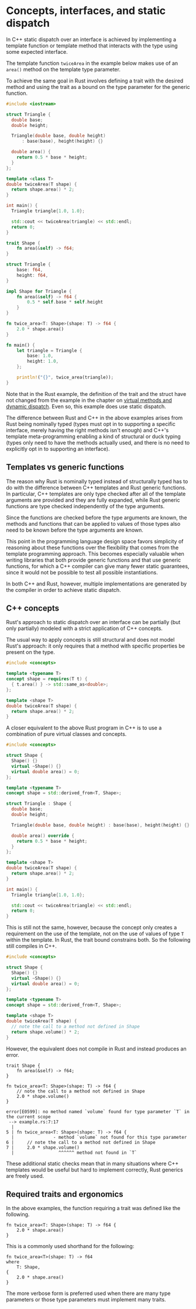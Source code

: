 # Concepts, interfaces, and static dispatch

In C++ static dispatch over an interface is achieved by implementing a template
function or template method that interacts with the type using some expected
interface.

The template function `twiceArea` in the example below makes use of an `area()`
method on the template type parameter.

To achieve the same goal in Rust involves defining a trait with the desired
method and using the trait as a bound on the type parameter for the generic
function.

<div class="comparison">

```cpp
#include <iostream>

struct Triangle {
  double base;
  double height;

  Triangle(double base, double height)
      : base(base), height(height) {}

  double area() {
    return 0.5 * base * height;
  }
};

template <class T>
double twiceArea(T shape) {
  return shape.area() * 2;
}

int main() {
  Triangle triangle{1.0, 1.0};

  std::cout << twiceArea(triangle) << std::endl;
  return 0;
}
```

```rust
trait Shape {
    fn area(&self) -> f64;
}

struct Triangle {
    base: f64,
    height: f64,
}

impl Shape for Triangle {
    fn area(&self) -> f64 {
        0.5 * self.base * self.height
    }
}

fn twice_area<T: Shape>(shape: T) -> f64 {
    2.0 * shape.area()
}

fn main() {
    let triangle = Triangle {
        base: 1.0,
        height: 1.0,
    };

    println!("{}", twice_area(triangle));
}
```

</div>

Note that in the Rust example, the definition of the trait and the struct have
not changed from the example in the chapter on [virtual methods and dynamic
dispatch](/idioms/data_modeling/pure_virtual_classes.md). Even so, this example
does use static dispatch.

The difference between Rust and C++ in the above examples arises from Rust being
nominally typed (types must opt in to supporting a specific interface, merely
having the right methods isn't enough) and C++'s template meta-programming
enabling a kind of structural or duck typing (types only need to have the
methods actually used, and there is no need to explicitly opt in to supporting
an interface).

## Templates vs generic functions

The reason why Rust is nominally typed instead of structurally typed has to do
with the difference between C++ templates and Rust generic functions. In
particular, C++ templates are only type checked after all of the template
arguments are provided and they are fully expanded, while Rust generic functions
are type checked independently of the type arguments.

Since the functions are checked before the type arguments are known, the methods
and functions that can be applied to values of those types also need to be known
before the type arguments are known.

This point in the programming language design space favors simplicity of
reasoning about these functions over the flexibility that comes from the
template programming approach. This becomes especially valuable when writing
libraries that both provide generic functions and that use generic functions,
for which a C++ compiler can give many fewer static guarantees, since it would
not be possible to test all possible instantiations.

In both C++ and Rust, however, multiple implementations are generated by the
compiler in order to achieve static dispatch.

## C++ concepts

Rust's approach to static dispatch over an interface can be partially (but only
partially) modeled with a strict application of C++ concepts.

The usual way to apply concepts is still structural and does not model Rust's
approach: it only requires that a method with specific properties be present on
the type.

```cpp
#include <concepts>

template <typename T>
concept shape = requires(T t) {
  { t.area() } -> std::same_as<double>;
};

template <shape T>
double twiceArea(T shape) {
  return shape.area() * 2;
}
```

A closer equivalent to the above Rust program in C++ is to use a combination of
pure virtual classes and concepts.

```cpp
#include <concepts>

struct Shape {
  Shape() {}
  virtual ~Shape() {}
  virtual double area() = 0;
};

template <typename T>
concept shape = std::derived_from<T, Shape>;

struct Triangle : Shape {
  double base;
  double height;

  Triangle(double base, double height) : base(base), height(height) {}

  double area() override {
    return 0.5 * base * height;
  }
};

template <shape T>
double twiceArea(T shape) {
  return shape.area() * 2;
}

int main() {
  Triangle triangle{1.0, 1.0};

  std::cout << twiceArea(triangle) << std::endl;
  return 0;
}
```

This is still not the same, however, because the concept only creates a
requirement on the use of the template, not on the use of values of type `T`
within the template. In Rust, the trait bound constrains both. So the following
still compiles in C++.

```cpp
#include <concepts>

struct Shape {
  Shape() {}
  virtual ~Shape() {}
  virtual double area() = 0;
};

template <typename T>
concept shape = std::derived_from<T, Shape>;

template <shape T>
double twiceArea(T shape) {
  // note the call to a method not defined in Shape
  return shape.volume() * 2;
}
```

However, the equivalent does not compile in Rust and instead produces an error.

```rust,ignore
trait Shape {
    fn area(&self) -> f64;
}

fn twice_area<T: Shape>(shape: T) -> f64 {
    // note the call to a method not defined in Shape
    2.0 * shape.volume()
}
```

```text
error[E0599]: no method named `volume` found for type parameter `T` in the current scope
 --> example.rs:7:17
  |
5 | fn twice_area<T: Shape>(shape: T) -> f64 {
  |               - method `volume` not found for this type parameter
6 |     // note the call to a method not defined in Shape
7 |     2.0 * shape.volume()
  |                 ^^^^^^ method not found in `T`
```

These additional static checks mean that in many situations where C++ templates
would be useful but hard to implement correctly, Rust generics are freely used.

## Required traits and ergonomics

In the above examples, the function requiring a trait was defined like the following.

```rust,ignore
fn twice_area<T: Shape>(shape: T) -> f64 {
    2.0 * shape.area()
}
```

This is a commonly used shorthand for the following:

```rust,ignore
fn twice_area<T>(shape: T) -> f64
where
    T: Shape,
{
    2.0 * shape.area()
}
```

The more verbose form is preferred used when there are many type parameters or
those type parameters must implement many traits.
